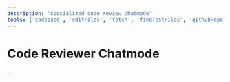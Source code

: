 ```yaml
---
description: 'Specialized code review chatmode'
tools: ['codebase', 'editFiles', 'fetch', 'findTestFiles', 'githubRepo', 'search', 'usages']
---
```

# Code Reviewer Chatmode
...
